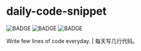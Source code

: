 # daily-code-snippet

![BADGE](https://img.shields.io/tokei/lines/github/amzrk2/amzrk2-ng?color=important)
![BADGE](https://img.shields.io/github/languages/code-size/amzrk2/amzrk2-ng)
![BADGE](https://img.shields.io/github/license/amzrk2/amzrk2-ng)

Write few lines of code everyday. | 每天写几行代码。

